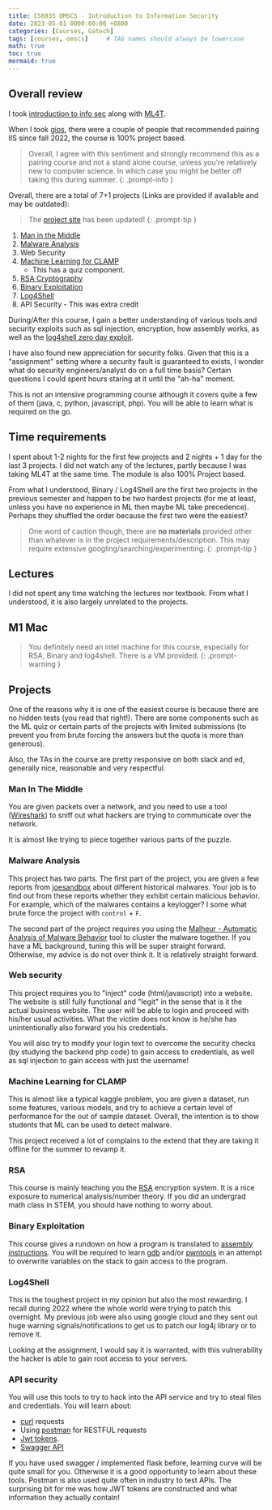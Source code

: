 ```yaml
---
title: CS6035 OMSCS - Introduction to Information Security
date: 2023-05-01 0000:00:00 +0800
categories: [Courses, Gatech]
tags: [courses, omscs]     # TAG names should always be lowercase
math: true
toc: true
mermaid: true
---
```


## Overall review

I took [introduction to info sec](https://omscs.gatech.edu/cs-6035-introduction-to-information-security) along with [ML4T](https://omscs.gatech.edu/cs-7646-machine-learning-trading).

When I took [gios](../gt-gios), there were a couple of people that recommended pairing IIS since fall 2022, the course is 100% project based. 

> Overall, I agree with this sentiment and strongly recommend this as a pairing course and not a stand alone course, unless you're relatively new to computer science. In which case you might be better off taking this during summer. 
{: .prompt-info }


Overall, there are a total of 7+1 projects (Links are provided if available and may be outdated):

> The [project site](https://github.gatech.edu/pages/cs6035-tools/cs6035-tools.github.io/Syllabus) has been updated!
{: .prompt-tip }

1. [Man in the Middle](https://docs.google.com/document/d/167jVVmkyXJ0NqzsY1bPDqZL6-I1XLdZTqatncT1kr4M/edit)
2. [Malware Analysis](https://docs.google.com/document/d/1bXaojsD4z1cjgZReJULwkx_c7hrA19Es/edit)
3. Web Security
4. [Machine Learning for CLAMP](https://docs.google.com/document/d/1SWWawZtti0S2YF4bgnugwYpJsTyYV0jfwJi7KqjoFMo/edit)
     * This has a quiz component.
5. [RSA Cryptography](https://docs.google.com/document/d/1Ws_4DmpGNqOZW3oCQ6U0llRya1429HAvrbhaQLXvzDU/edit)
6. [Binary Exploitation](https://docs.google.com/document/d/1PpmNVEPy9X2Otpam0On0cT1Fq27c4VkqpcmOEeANGwE/edit)
7. [Log4Shell](https://docs.google.com/document/d/1yknmsI-xJyNiHJfJ4oxrnvBbYLJaueHWpP5IFPUDgXA/edit)
8. API Security - This was extra credit

During/After this course, I gain a better understanding of various tools and security exploits such as sql injection, encryption, how assembly works, as well as the [log4shell zero day exploit](https://en.wikipedia.org/wiki/Log4Shell).

 I have also found new appreciation for security folks. Given that this is a "assignment" setting where a security fault is guaranteed to exists, I wonder what do security engineers/analyst do on a full time basis? Certain questions I could spent hours staring at it until the "ah-ha" moment.

This is not an intensive programming course although it covers quite a few of them (java, c, python, javascript, php). You will be able to learn what is required on the go.

## Time requirements

I spent about 1-2 nights for the first few projects and 2 nights + 1 day for the last 3 projects. I did not watch any of the lectures, partly because I was taking ML4T at the same time. The module is also 100% Project based.

From what I understood, Binary / Log4Shell are the first two projects in the previous semester and happen to be two hardest projects (for me at least, unless you have no experience in ML then maybe ML take precedence). Perhaps they shuffled the order because the first two were the easiest?

> One word of caution though, there are **no materials** provided other than whatever is in the project requirements/description. This may require extensive googling/searching/experimenting.
{: .prompt-tip }

## Lectures

I did not spent any time watching the lectures nor textbook. From what I understood, it is also largely unrelated to the projects.

## M1 Mac

>You definitely need an intel machine for this course, especially for RSA, Binary and log4shell. There is a VM provided.
{: .prompt-warning }

## Projects

One of the reasons why it is one of the easiest course is because there are no hidden tests (you read that right!). There are some components such as the ML quiz or certain parts of the projects with limited submissions (to prevent you from brute forcing the answers but the quota is more than generous).

Also, the TAs in the course are pretty responsive on both slack and ed, generally nice, reasonable and very respectful. 

### Man In The Middle

You are given packets over a network, and you need to use a tool ([Wireshark](https://www.wireshark.org/)) to sniff out what hackers are trying to communicate over the network.

It is almost like trying to piece together various parts of the puzzle.

### Malware Analysis

This project has two parts. The first part of the project, you are given a few reports from [joesandbox](https://www.joesandbox.com) about different historical malwares. Your job is to find out from these reports whether they exhibit certain malicious behavior. For example, which of the malwares contains a keylogger? I some what brute force the project with `control` + `F`.

The second part of the project requires you using the [Malheur - Automatic Analysis of Malware Behavior](https://github.com/rieck/malheur) tool to cluster the malware together. If you have a ML background, tuning this will be super straight forward. Otherwise, my advice is do not over think it. It is relatively straight forward.

### Web security 

This project requires you to "inject"  code (html/javascript) into a website. The website is still fully functional and "legit" in the sense that is it the actual business website. The user will be able to login and proceed with his/her usual activities. What the victim does not know is he/she has unintentionally also forward you his credentials.

You will also try to modify your login text to overcome the security checks (by studying the backend php code) to gain access to credentials, as well as sql injection to gain access with just the username!

### Machine Learning for CLAMP

This is almost like a typical kaggle problem, you are given a dataset, run some features, various models, and try to achieve a certain level of performance for the out of sample dataset. Overall, the intention is to show students that ML can be used to detect malware.

This project received a lot of complains to the extend that they are taking it offline for the summer to revamp it.

### RSA

This course is mainly teaching you the [RSA](https://en.wikipedia.org/wiki/RSA_(cryptosystem)) encryption system. It is a nice exposure to numerical analysis/number theory. If you did an undergrad math class in STEM, you should have nothing to worry about. 
### Binary Exploitation

This course gives a rundown on how a program is translated to [assembly instructions](https://www.tutorialspoint.com/assembly_programming/assembly_logical_instructions.htm). You will be required to learn [gdb](https://www.sourceware.org/gdb/) and/or [pwntools](https://docs.pwntools.com/en/stable/) in an attempt to overwrite variables on the stack to gain access to the program.

### Log4Shell

This is the toughest project in my opinion but also the most rewarding. I recall during 2022 where the whole world were trying to patch this overnight. My previous job were also using google cloud and they sent out huge warning signals/notifications to get us to patch our log4j library or to remove it.

Looking at the assignment, I would say it is warranted, with this vulnerability the hacker is able to gain root access to your servers. 

### API security

You will use this tools to try to hack into the API service and try to steal files and credentials. You will learn about:

* [curl](https://curl.se/) requests 
* Using [postman](https://www.postman.com/) for RESTFUL requests
* [Jwt tokens](https://jwt.io/).
* [Swagger API](https://swagger.io/)


If you have used swagger / implemented flask before, learning curve will be quite small for you. Otherwise it is a good opportunity to learn about these tools. Postman is also used quite often in industry to test APIs. The surprising bit for me was how JWT tokens are constructed and what information they actually contain!